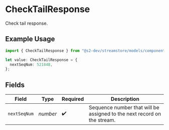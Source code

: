 # CheckTailResponse

Check tail response.

## Example Usage

```typescript
import { CheckTailResponse } from "@s2-dev/streamstore/models/components";

let value: CheckTailResponse = {
  nextSeqNum: 521848,
};
```

## Fields

| Field                                                                   | Type                                                                    | Required                                                                | Description                                                             |
| ----------------------------------------------------------------------- | ----------------------------------------------------------------------- | ----------------------------------------------------------------------- | ----------------------------------------------------------------------- |
| `nextSeqNum`                                                            | *number*                                                                | :heavy_check_mark:                                                      | Sequence number that will be assigned to the next record on the stream. |